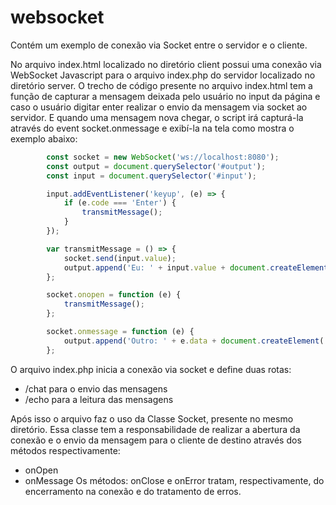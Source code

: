 # websocket
Contém um exemplo de conexão via Socket entre o servidor e o cliente.

No arquivo index.html localizado no diretório client possui uma conexão via WebSocket Javascript para o arquivo index.php do servidor localizado no diretório server.
O trecho de código presente no arquivo index.html tem a função de capturar a mensagem deixada pelo usuário no input da página e caso o usuário digitar enter
realizar o envio da mensagem via socket ao servidor. E quando uma mensagem nova chegar, o script irá capturá-la através do event socket.onmessage 
e exibí-la na tela como mostra o exemplo abaixo:
```javascript
        const socket = new WebSocket('ws://localhost:8080');
        const output = document.querySelector('#output');
        const input = document.querySelector('#input');

        input.addEventListener('keyup', (e) => {
            if (e.code === 'Enter') {
                transmitMessage();
            }
        });

        var transmitMessage = () => {
            socket.send(input.value);
            output.append('Eu: ' + input.value + document.createElement('br'));
        };

        socket.onopen = function (e) {
            transmitMessage();
        };

        socket.onmessage = function (e) {
            output.append('Outro: ' + e.data + document.createElement('br'));
        };
```

O arquivo index.php inicia a conexão via socket e define duas rotas:
  * /chat para o envio das mensagens
  * /echo para a leitura das mensagens
  
Após isso o arquivo faz o uso da Classe Socket, presente no mesmo diretório. Essa classe tem a responsabilidade de realizar a abertura da conexão e o envio da mensagem
para o cliente de destino através dos métodos respectivamente:
  * onOpen
  * onMessage
Os métodos: onClose e onError tratam, respectivamente, do encerramento na conexão e do tratamento de erros.


